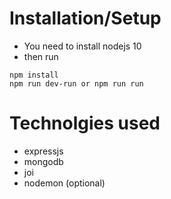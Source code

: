 # Installation/Setup
- You need to install nodejs 10
- then run
```
npm install
npm run dev-run or npm run run
```

# Technolgies used
- expressjs
- mongodb
- joi
- nodemon (optional)
